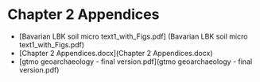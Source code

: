 # Chapter 2 Appendices

* [Bavarian LBK soil micro text1_with_Figs.pdf] (Bavarian LBK soil micro text1_with_Figs.pdf)
* [Chapter 2 Appendices.docx](Chapter 2 Appendices.docx)
* [gtmo geoarchaeology - final version.pdf](gtmo geoarchaeology - final version.pdf)